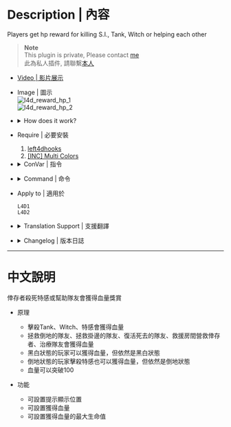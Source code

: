 # Description | 內容
Players get hp reward for killing S.I., Tank, Witch or helping each other

> __Note__ <br/>
This plugin is private, Please contact [me](https://github.com/fbef0102/Game-Private_Plugin#私人插件列表-private-plugins-list)<br/>
此為私人插件, 請聯繫[本人](https://github.com/fbef0102/Game-Private_Plugin#私人插件列表-private-plugins-list)

* [Video | 影片展示](https://youtu.be/lCyV4nX1zko)

* Image | 圖示
	<br/>![l4d_reward_hp_1](image/l4d_reward_hp_1.gif)
	<br/>![l4d_reward_hp_2](image/l4d_reward_hp_2.gif)

* <details><summary>How does it work?</summary>

	* Hp Reward for helping teammate
	* Hp Reward for killing Tank or Witch
</details>

* Require | 必要安裝
	1. [left4dhooks](https://forums.alliedmods.net/showthread.php?t=321696)
    2. [[INC] Multi Colors](https://github.com/fbef0102/L4D1_2-Plugins/releases/tag/Multi-Colors)

* <details><summary>ConVar | 指令</summary>

	* cfg/sourcemod/l4d_reward_hp.cfg
		```php
		// Changes how message displays. (0: Disable, 1:In chat, 2: In Hint Box, 3: In center text)
		l4d_reward_hp_announce_type "1"

		// Hp reward for saving people with defibrillator.
		l4d_reward_hp_defi_save "10"

		// 0=Plugin off, 1=Plugin on.
		l4d_reward_hp_enable "1"

		// Hp reward for healing people with kit.
		l4d_reward_hp_heal_teammate "8"

		// Hp reward for killing Special Infected.
		l4d_reward_hp_kill_si "2"

		// Hp reward for killing Tank.
		l4d_reward_hp_kill_tank "10"

		// Hp reward for killing Witch (One shot).
		l4d_reward_hp_kill_witch_one_shot "10"

		// Hp reward for killing Witch (Many shots).
		l4d_reward_hp_kill_witch_shots "5"

		// Hp reward max health.
		l4d_reward_hp_max "100"

		// Hp reward for doing the rescue.
		l4d_reward_hp_rescue_teammate "5"

		// Hp reward for reviving the teammate who is hangign from ledge.
		l4d_reward_hp_revive_hang "0"

		// Hp reward for reviving the incapacitated teammate.
		l4d_reward_hp_revive_incap "5"
		```
</details>

* <details><summary>Command | 命令</summary>

	None
</details>

* Apply to | 適用於
	```
	L4D1
	L4D2
	```

* <details><summary>Translation Support | 支援翻譯</summary>

	```
	English
	繁體中文
	简体中文
	```
</details>

* <details><summary>Changelog | 版本日誌</summary>

	* v1.0
		* Initial Release
</details>

- - - -
# 中文說明
倖存者殺死特感或幫助隊友會獲得血量獎賞

* 原理
	* 擊殺Tank、Witch、特感會獲得血量
	* 拯救倒地的隊友、拯救掛邊的隊友、復活死去的隊友、救援房間營救倖存者、治療隊友會獲得血量
	* 黑白狀態的玩家可以獲得血量，但依然是黑白狀態
	* 倒地狀態的玩家擊殺特感也可以獲得血量，但依然是倒地狀態
	* 血量可以突破100

* 功能
	* 可設置提示顯示位置
	* 可設置獲得血量
	* 可設置獲得血量的最大生命值